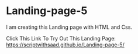 # Landing-page-5
I am creating this Landing page with HTML and Css.

Click This Link To Try Out This Landing Page:
https://scriptwithsaad.github.io/Landing-page-5/
